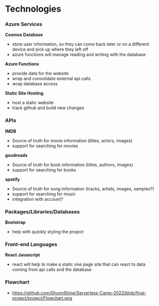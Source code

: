 # Technologies

### Azure Services

**Cosmos Database**

- store user information, so they can come back later or on a different device and pick up where they left off
- azure functions will manage reading and writing with the database

**Azure Functions**

- provide data for the website
- wrap and consolidate external api calls
- wrap database access

**Static Site Hosting**

- host a static website
- track github and build new changes

### APIs

**IMDB**

- Source of truth for movie information (titles, actors, images)
- support for searching for movies

**goodreads**

- Source of truth for book information (titles, authors, images)
- support for searching for books

**spotify**

- Source of truth for song information (tracks, artists, images, samples?)
- support for searching for music
- integration with account?

### Packages/Libraries/Databases

**Bootstrap**

- help with quickly styling the project

### Front-end Languages

**React Javascript**

- react will help to make a static one page site that can react to data coming from api calls and the database

### Flowchart

- https://github.com/ShunnShine/Serverless-Camp-2022/blob/final-project/project/Flowchart.png
